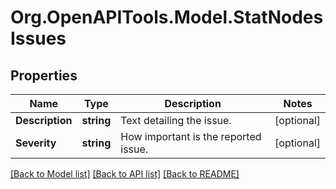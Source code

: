 
# Org.OpenAPITools.Model.StatNodesIssues

## Properties

Name | Type | Description | Notes
------------ | ------------- | ------------- | -------------
**Description** | **string** | Text detailing the issue. | [optional] 
**Severity** | **string** | How important is the reported issue. | [optional] 

[[Back to Model list]](../README.md#documentation-for-models)
[[Back to API list]](../README.md#documentation-for-api-endpoints)
[[Back to README]](../README.md)

